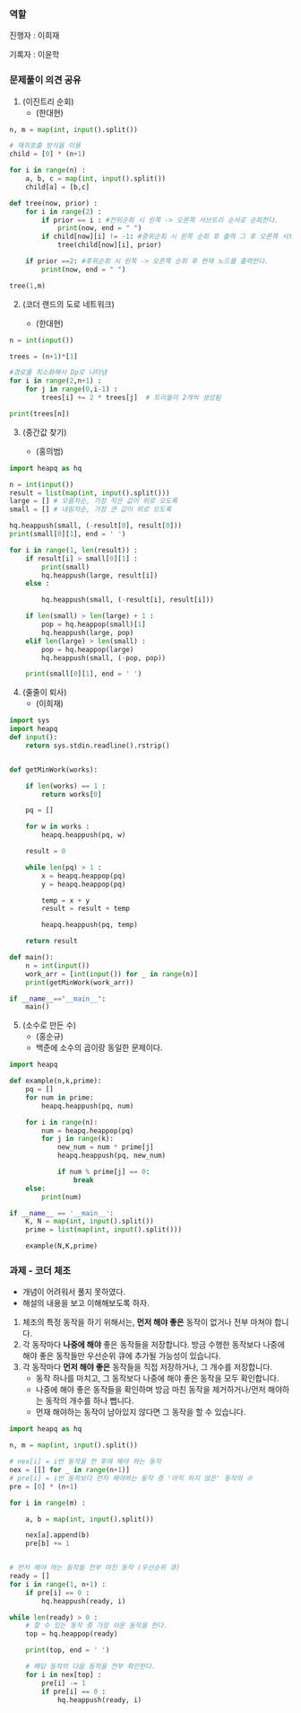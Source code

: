 ### 역할

진행자 : 이희재

기록자 : 이윤학 <br>

### 문제풀이 의견 공유

1. (이진트리 순회)
   - (한대현)

```python
n, m = map(int, input().split())

# 재귀호출 방식을 이용
child = [0] * (n+1)

for i in range(n) :
    a, b, c = map(int, input().split())
    child[a] = [b,c]

def tree(now, prior) :
    for i in range(2) :
        if prior == i : #전위순회 시 왼쪽 -> 오른쪽 서브트리 순서로 순회한다.
            print(now, end = " ")
        if child[now][i] != -1: #중위순회 시 왼쪽 순회 후 출력 그 후 오른쪽 서브트리를 순회 후 출력
            tree(child[now][i], prior)

    if prior ==2: #후위순회 시 왼쪽 -> 오른쪽 순회 후 현재 노드를 출력한다.
        print(now, end = " ")

tree(1,m)
```

2. (코더 랜드의 도로 네트워크)

   - (한대현)

```python
n = int(input())

trees = (n+1)*[1]

#경로를 최소화해서 Dp로 나타냄
for i in range(2,n+1) :
    for j in range(0,i-1) :
        trees[i] += 2 * trees[j]  # 트리들이 2개씩 생성됨

print(trees[n])
```

3. (중간값 찾기)

   - (홍의범)

```python
import heapq as hq

n = int(input())
result = list(map(int, input().split()))
large = [] # 오름차순, 가장 작은 값이 위로 오도록
small = [] # 내림차순, 가장 큰 값이 위로 오도록

hq.heappush(small, (-result[0], result[0]))
print(small[0][1], end = ' ')

for i in range(1, len(result)) :
    if result[i] > small[0][1] :
        print(small)
        hq.heappush(large, result[i])
    else :

        hq.heappush(small, (-result[i], result[i]))

    if len(small) > len(large) + 1 :
        pop = hq.heappop(small)[1]
        hq.heappush(large, pop)
    elif len(large) > len(small) :
        pop = hq.heappop(large)
        hq.heappush(small, (-pop, pop))

    print(small[0][1], end = ' ')
```

4. (줄줄이 퇴사)
   - (이희재)

```python
import sys
import heapq
def input():
    return sys.stdin.readline().rstrip()


def getMinWork(works):

    if len(works) == 1 :
        return works[0]

    pq = []

    for w in works :
        heapq.heappush(pq, w)

    result = 0

    while len(pq) > 1 :
        x = heapq.heappop(pq)
        y = heapq.heappop(pq)

        temp = x + y
        result = result + temp

        heapq.heappush(pq, temp)

    return result

def main():
    n = int(input())
    work_arr = [int(input()) for _ in range(n)]
    print(getMinWork(work_arr))

if __name__=="__main__":
    main()
```

5. (소수로 만든 수)
   - (홍순규)
   - 백준에 소수의 곱이랑 동일한 문제이다.

```python
import heapq

def example(n,k,prime):
    pq = []
    for num in prime:
        heapq.heappush(pq, num)

    for i in range(n):
        num = heapq.heappop(pq)
        for j in range(k):
            new_num = num * prime[j]
            heapq.heappush(pq, new_num)

            if num % prime[j] == 0:
                break
    else:
        print(num)

if __name__ == '__main__':
    K, N = map(int, input().split())
    prime = list(map(int, input().split()))

    example(N,K,prime)
```

### 과제 - 코더 체조

- 개념이 어려워서 풀지 못하였다.
- 해설의 내용을 보고 이해해보도록 하자.

1. 체조의 특정 동작을 하기 위해서는, **먼저 해야 좋은** 동작이 없거나 전부 마쳐야 합니다.
2. 각 동작마다 **나중에 해야** 좋은 동작들을 저장합니다. 방금 수행한 동작보다 나중에 해야 좋은 동작들만 우선순위 큐에 추가될 가능성이 있습니다.
3. 각 동작마다 **먼저 해야 좋은** 동작들을 직접 저장하거나, 그 개수를 저장합니다.
   - 동작 하나를 마치고, 그 동작보다 나중에 해야 좋은 동작을 모두 확인합니다.
   - 나중에 해야 좋은 동작들을 확인하며 방금 마친 동작을 제거하거나/먼저 해야하는 동작의 개수를 하나 뺍니다.
   - 먼재 해야하는 동작이 남아있지 않다면 그 동작을 할 수 있습니다.

```python
import heapq as hq

n, m = map(int, input().split())

# nex[i] = i번 동작을 한 후에 해야 하는 동작
nex = [[] for _ in range(n+1)]
# pre[i] = i번 동작보다 먼저 해야하는 동작 중 '아직 하지 않은' 동작의 수
pre = [0] * (n+1)

for i in range(m) :

    a, b = map(int, input().split())

    nex[a].append(b)
    pre[b] += 1


# 먼저 해야 하는 동작을 전부 마친 동작 (우선순위 큐)
ready = []
for i in range(1, n+1) :
    if pre[i] == 0 :
        hq.heappush(ready, i)

while len(ready) > 0 :
    # 할 수 있는 동작 중 가장 쉬운 동작을 한다.
    top = hq.heappop(ready)

    print(top, end = ' ')

    # 해당 동작의 다음 동작을 전부 확인한다.
    for i in nex[top] :
        pre[i] -= 1
        if pre[i] == 0 :
            hq.heappush(ready, i)
```
